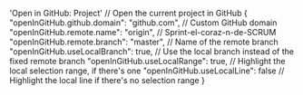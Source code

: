 'Open in GitHub: Project' // Open the current project in GitHub
{
  "openInGitHub.github.domain": "github.com", // Custom GitHub domain
  "openInGitHub.remote.name": "origin", // Sprint-el-coraz-n-de-SCRUM 
  "openInGitHub.remote.branch": "master", // Name of the remote branch
  "openInGitHub.useLocalBranch": true, // Use the local branch instead of the fixed remote branch
  "openInGitHub.useLocalRange": true, // Highlight the local selection range, if there's one
  "openInGitHub.useLocalLine": false // Highlight the local line if there's no selection range
}
